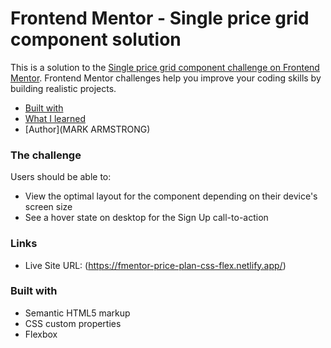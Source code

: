 # Frontend Mentor - Single price grid component solution

This is a solution to the [Single price grid component challenge on Frontend Mentor](https://www.frontendmentor.io/challenges/single-price-grid-component-5ce41129d0ff452fec5abbbc). Frontend Mentor challenges help you improve your coding skills by building realistic projects. 
  - [Built with](HTML,CSS)
  - [What I learned](Flexbox) 
- [Author](MARK ARMSTRONG)

### The challenge

Users should be able to:

- View the optimal layout for the component depending on their device's screen size
- See a hover state on desktop for the Sign Up call-to-action

### Links
- Live Site URL: (https://fmentor-price-plan-css-flex.netlify.app/)

### Built with

- Semantic HTML5 markup
- CSS custom properties
- Flexbox







